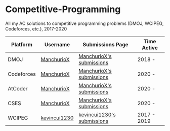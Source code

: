 # Competitive-Programming
All my AC solutions to competitive programming problems (DMOJ, WCIPEG, Codeforces, etc.), 2017-2020

| Platform | Username | Submissions Page | Time Active |
| --- | --- | --- | --- |
| DMOJ | [ManchurioX](https://dmoj.ca/user/ManchurioX) | [ManchurioX's submissions](https://dmoj.ca/user/ManchurioX/solved) | 2018 - |
| Codeforces | [ManchurioX](https://codeforces.com/profile/ManchurioX) | [ManchurioX's submissions](https://codeforces.com/submissions/ManchurioX) | 2020 - |
| AtCoder | [ManchurioX](https://atcoder.jp/users/ManchurioX) | [ManchurioX's submissions](https://kenkoooo.com/atcoder/#/table/ManchurioX) | 2020 - |
| CSES | [ManchurioX](https://cses.fi/user/17209) | [ManchurioX's submissions](https://cses.fi/problemset/user/17209/) | 2020 - |
| WCIPEG | [kevincui1230](https://wcipeg.com/user/kevincui1230) | [kevincui1230's submissions](https://wcipeg.com/submissions/kevincui1230) | 2017 - 2019 |
